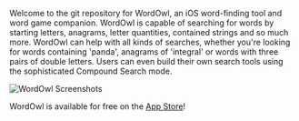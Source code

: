 Welcome to the git repository for WordOwl, an iOS word-finding tool and word game companion. WordOwl is capable of searching for words by starting letters, anagrams, letter quantities, contained strings and so much more. WordOwl can help with all kinds of searches, whether you're looking for words containing 'panda', anagrams of 'integral' or words with three pairs of double letters. Users can even build their own search tools using the sophisticated Compound Search mode.

![WordOwl Screenshots](https://portfolio.alasdaircasperd.com/apps/wordowl/phone-splash.png)

WordOwl is available for free on the [App Store](https://apps.apple.com/us/app/wordowl-the-word-finder/id6444069802)!
